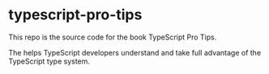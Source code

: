 # typescript-pro-tips
This repo is the source code for the book TypeScript Pro Tips.

The helps TypeScript developers understand and take full advantage of the TypeScript type system.

